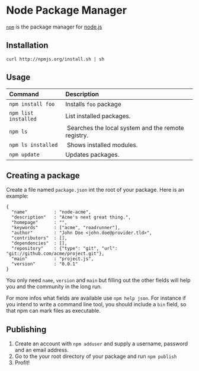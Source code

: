 # Node Package Manager #

[`npm`](http://github.com/isaacs/npm) is the package manager for [node.js](http://nodejs.org/)

## Installation ##

	curl http://npmjs.org/install.sh | sh

## Usage ##

| Command | Description |
| :---- | :---- |
| `npm install foo` | Installs `foo` package |
| `npm list installed` | List installed packages. |
| `npm ls` | Searches the local system and the remote registry. |
| `npm ls installed` | Shows installed modules. |
| `npm update` | Updates packages. |

## Creating a package ##

Create a file named `package.json` int the root of your package. Here is an example:

	{
	  "name"          : "node-acme",
	  "description"   : "Acme's next great thing.",
	  "homepage"      : "",
	  "keywords"      : ["acme", "roadrunner"],
	  "author"        : "John Doe <john.doe@provider.tld>",
	  "contributors"  : [],
	  "dependencies"  : [],
	  "repository"    : {"type": "git", "url": "git://github.com/acme/project.git"},
	  "main"          : "project.js",
	  "version"       : "0.0.1"
	}

You only need `name`, `version`  and `main` but filling out the other fields will help you and the community in the long run.

For more infos what fields are available use `npm help json`. For instance if you intend to write a command line tool, you should include a `bin` field, so that npm can mark files as executable.

## Publishing ##

1. Create an account with `npm adduser` and supply a username, password and an email address. 
2. Go to the your root directory of your package and run `npm publish`
3. Profit!	
